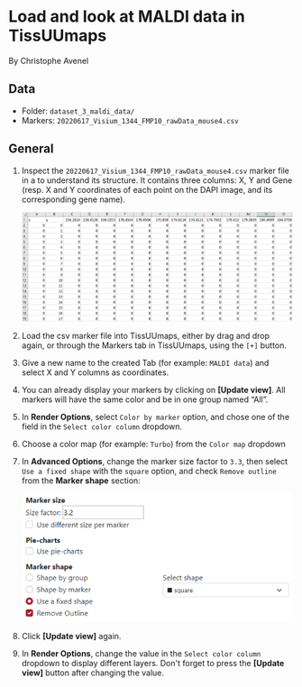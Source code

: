 # Load and look at MALDI data in TissUUmaps
By Christophe Avenel

## Data
- Folder: `dataset_3_maldi_data/`
- Markers: `20220617_Visium_1344_FMP10_rawData_mouse4.csv`

## General
1. Inspect the `20220617_Visium_1344_FMP10_rawData_mouse4.csv` marker file in a  to understand its structure. It contains three columns: X, Y and Gene (resp. X and Y coordinates of each point on the DAPI image, and its corresponding gene name).

    ![](images/maldi_excel.png?raw=true "MALDI in excel")
1. Load the csv marker file into TissUUmaps, either by drag and drop again, or through the Markers tab in TissUUmaps, using the `[+]` button.
1. Give a new name to the created Tab (for example: `MALDI data`) and select X and Y columns as coordinates.
1. You can already display your markers by clicking on **[Update view]**. All markers will have the same color and be in one group named “All”.
1. In **Render Options**, select `Color by marker` option, and chose one of the field in the `Select color column` dropdown.
1. Choose a color map (for example: `Turbo`) from the `Color map` dropdown
1. In **Advanced Options**, change the marker size factor to `3.3`, then select `Use a fixed shape` with the `square` option, and check `Remove outline` from the **Marker shape** section:
    
    ![](images/maldi_advanced_options.png?raw=true "MALDI advanced options")
1. Click **[Update view]** again.
1. In **Render Options**, change the value in the `Select color column` dropdown to display different layers. Don't forget to press the **[Update view]** button after changing the value.
